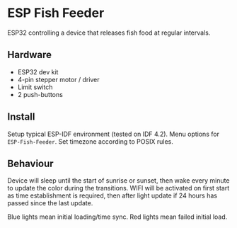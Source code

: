 # ESP Fish Feeder

ESP32 controlling a device that releases fish food at regular intervals.

## Hardware

- ESP32 dev kit
- 4-pin stepper motor / driver
- Limit switch
- 2 push-buttons

## Install

Setup typical ESP-IDF environment (tested on IDF 4.2). Menu options for `ESP-Fish-Feeder`. Set timezone according to POSIX rules.

## Behaviour

Device will sleep until the start of sunrise or sunset, then wake every minute to update the color during the transitions. WIFI will be activated on first start as time establishment is required, then after light update if 24 hours has passed since the last update.

Blue lights mean initial loading/time sync. Red lights mean failed initial load.
